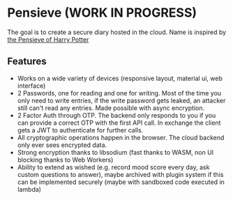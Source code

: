 # Pensieve (WORK IN PROGRESS)

The goal is to create a secure diary hosted in the cloud. Name is inspired by [the Pensieve of Harry Potter](https://harrypotter.fandom.com/wiki/Pensieve)

## Features

- Works on a wide variety of devices (responsive layout, material ui, web interface)
- 2 Passwords, one for reading and one for writing. Most of the time you only need to write entries, if the write password gets leaked, an attacker still can't read any entries. Made possible with async encryption.
- 2 Factor Auth through OTP. The backend only responds to you if you can provide a correct OTP with the first API call. In exchange the client gets a JWT to authenticate for further calls.
- All cryptographic operations happen in the browser. The cloud backend only ever sees encrypted data.
- Strong encryption thanks to libsodium (fast thanks to WASM, non UI blocking thanks to Web Workers)
- Ability to extend as wished (e.g. record mood score every day, ask custom questions to answer), maybe archived with plugin system if this can be implemented securely (maybe with sandboxed code executed in lambda)

